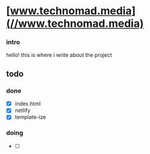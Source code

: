 # [www.technomad.media](//www.technomad.media)

### intro
hello! this is where i write about the project

## todo
### done
- [x] index.html
- [x] netlify
- [x] template-ize

### doing
- [ ]
